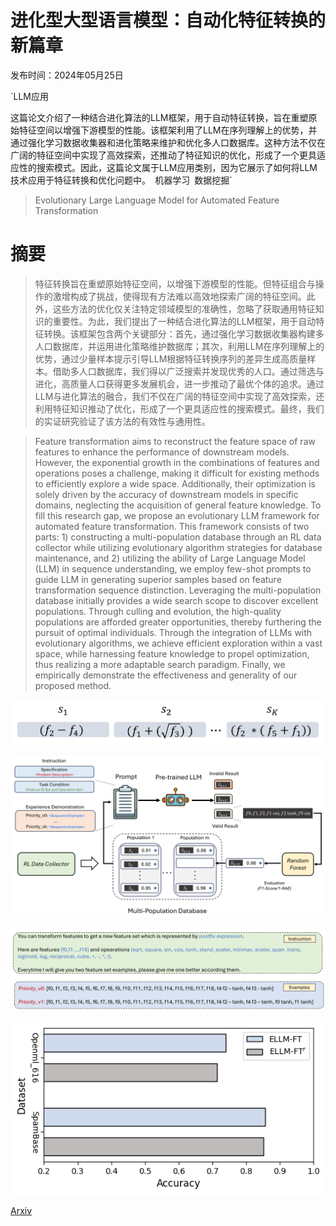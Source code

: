 # 进化型大型语言模型：自动化特征转换的新篇章

发布时间：2024年05月25日

`LLM应用

这篇论文介绍了一种结合进化算法的LLM框架，用于自动特征转换，旨在重塑原始特征空间以增强下游模型的性能。该框架利用了LLM在序列理解上的优势，并通过强化学习数据收集器和进化策略来维护和优化多人口数据库。这种方法不仅在广阔的特征空间中实现了高效探索，还推动了特征知识的优化，形成了一个更具适应性的搜索模式。因此，这篇论文属于LLM应用类别，因为它展示了如何将LLM技术应用于特征转换和优化问题中。` `机器学习` `数据挖掘`

> Evolutionary Large Language Model for Automated Feature Transformation

# 摘要

> 特征转换旨在重塑原始特征空间，以增强下游模型的性能。但特征组合与操作的激增构成了挑战，使得现有方法难以高效地探索广阔的特征空间。此外，这些方法的优化仅关注特定领域模型的准确性，忽略了获取通用特征知识的重要性。为此，我们提出了一种结合进化算法的LLM框架，用于自动特征转换。该框架包含两个关键部分：首先，通过强化学习数据收集器构建多人口数据库，并运用进化策略维护数据库；其次，利用LLM在序列理解上的优势，通过少量样本提示引导LLM根据特征转换序列的差异生成高质量样本。借助多人口数据库，我们得以广泛搜索并发现优秀的人口。通过筛选与进化，高质量人口获得更多发展机会，进一步推动了最优个体的追求。通过LLM与进化算法的融合，我们不仅在广阔的特征空间中实现了高效探索，还利用特征知识推动了优化，形成了一个更具适应性的搜索模式。最终，我们的实证研究验证了该方法的有效性与通用性。

> Feature transformation aims to reconstruct the feature space of raw features to enhance the performance of downstream models. However, the exponential growth in the combinations of features and operations poses a challenge, making it difficult for existing methods to efficiently explore a wide space. Additionally, their optimization is solely driven by the accuracy of downstream models in specific domains, neglecting the acquisition of general feature knowledge. To fill this research gap, we propose an evolutionary LLM framework for automated feature transformation. This framework consists of two parts: 1) constructing a multi-population database through an RL data collector while utilizing evolutionary algorithm strategies for database maintenance, and 2) utilizing the ability of Large Language Model (LLM) in sequence understanding, we employ few-shot prompts to guide LLM in generating superior samples based on feature transformation sequence distinction. Leveraging the multi-population database initially provides a wide search scope to discover excellent populations. Through culling and evolution, the high-quality populations are afforded greater opportunities, thereby furthering the pursuit of optimal individuals. Through the integration of LLMs with evolutionary algorithms, we achieve efficient exploration within a vast space, while harnessing feature knowledge to propel optimization, thus realizing a more adaptable search paradigm. Finally, we empirically demonstrate the effectiveness and generality of our proposed method.

![进化型大型语言模型：自动化特征转换的新篇章](../../../paper_images/2405.16203/sequence.png)

![进化型大型语言模型：自动化特征转换的新篇章](../../../paper_images/2405.16203/framework.png)

![进化型大型语言模型：自动化特征转换的新篇章](../../../paper_images/2405.16203/prompt.png)

![进化型大型语言模型：自动化特征转换的新篇章](../../../paper_images/2405.16203/rl.png)

[Arxiv](https://arxiv.org/abs/2405.16203)